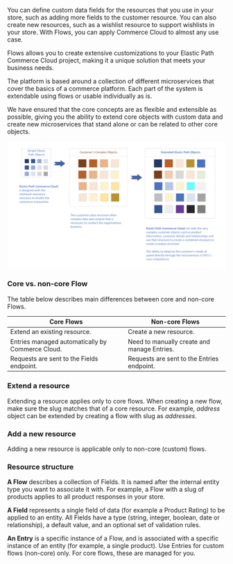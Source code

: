 You can define custom data fields for the resources that you use in your store, such as adding more fields to the customer resource. You can also create new resources, such as a wishlist resource to support wishlists in your store. With Flows, you can apply Commerce Cloud to almost any use case.

Flows allows you to create extensive customizations to your Elastic Path Commerce Cloud project, making it a unique solution that meets your business needs.

The platform is based around a collection of different microservices that cover the basics of a commerce platform. Each part of the system is extendable using flows or usable individually as is.

We have ensured that the core concepts are as flexible and extensible as possible, giving you the ability to extend core objects with custom data and create new microservices that stand alone or can be related to other core objects.

![When to use a flow](./assets/flows.png)

### Core vs. non-core Flow

The table below describes main differences between core and non-core Flows.

|Core Flows|	Non-core Flows|
|------------|-----------------|
|Extend an existing resource.|	Create a new resource.|
|Entries managed automatically by Commerce Cloud.|	Need to manually create and manage Entries.|
|Requests are sent to the Fields endpoint.|	Requests are sent to the Entries endpoint.|

### Extend a resource

Extending a resource applies only to core flows. When creating a new flow, make sure the slug matches that of a core resource. For example, *address* object can be extended by creating a flow with slug as *addresses*.

### Add a new resource

Adding a new resource is applicable only to non-core (custom) flows.

### Resource structure

**A Flow** describes a collection of Fields. It is named after the internal entity type you want to associate it with. For example, a Flow with a slug of products applies to all product responses in your store.

**A Field** represents a single field of data (for example a Product Rating) to be applied to an entity. All Fields have a type (string, integer, boolean, date or relationship), a default value, and an optional set of validation rules.

**An Entry** is a specific instance of a Flow, and is associated with a specific instance of an entity (for example, a single product). Use Entries for custom flows (non-core) only. For core flows, these are managed for you.






